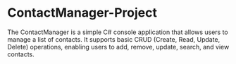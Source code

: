 # ContactManager-Project
 The ContactManager is a simple C# console application that allows users to manage a list of contacts. It supports basic CRUD (Create, Read, Update, Delete) operations, enabling users to add, remove, update, search, and view contacts.
